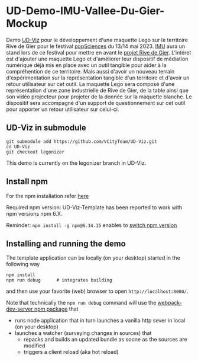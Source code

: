 # UD-Demo-IMU-Vallee-Du-Gier-Mockup
Demo [UD-Viz](https://github.com/VCityTeam/UD-Viz#readme) pour le développement d'une maquette Lego sur le territoire Rive de Gier pour le festival [popSciences](https://popsciences.universite-lyon.fr/) du 13/14 mai 2023.
[IMU](https://imu.universite-lyon.fr/) aura un stand lors de ce festival pour mettre en avant le [projet Rive de Gier](https://github.com/VCityTeam/UD-Demo-TIGA-Vallee-Du-Gier). L'intéret est d'ajouter une maquette Lego et d'améliorer leur dispositif de médiation numérique déjà mis en place avec un outil tangible pour aider à la compréhention de ce territoire. Mais aussi d'avoir un nouveau terrain d'expérimentation sur la représentation tangible d'un territoire et d'avoir un retour utilisateur sur cet outil. La maquette Lego sera composé d'une représentation d'une zone industrielle de Rive de Gier, de la table ainsi que son vidéo projecteur pour projeter de la donnée sur la maquette blanche. Le dispositif sera accompagné d'un support de questionnement sur cet outil pour apporter un retour utilisateur sur celui-ci.

## UD-Viz in submodule
```
git submodule add https://github.com/VCityTeam/UD-Viz.git 
cd UD-Viz
git checkout legonizer
```

This demo is currently on the legonizer branch in UD-Viz.
## Install npm
For the npm installation refer [here](https://github.com/VCityTeam/UD-SV/blob/master/Tools/ToolNpm.md)

Required npm version: UD-Viz-Template has been reported to work with npm versions npm 6.X.

Reminder: `npm install -g npm@6.14.15` enables to [switch npm version](https://github.com/VCityTeam/UD-SV/blob/master/Tools/ToolNpm.md#task-switch-npm-version)

## Installing and running the demo

The template application can be locally (on your desktop) started in the following way
```
npm install
npm run debug      # integrates building
```
and then use your favorite (web) browser to open
`http://localhost:8000/`.

Note that technically the `npm run debug` command will use the [webpack-dev-server npm package](https://github.com/webpack/webpack-dev-server) that
 - runs node application that in turn launches a vanilla http sever in local (on your desktop) 
 - launches a watcher (surveying changes in sources) that
   - repacks and builds an updated bundle as soone as the sources are modified 
   - triggers a client reload (aka hot reload) 


